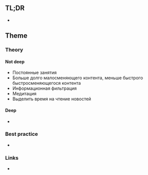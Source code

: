 ## TL;DR
- 

## Theme
### Theory
#### Not deep
- Постоянные занятия
- Больше долго малосменяющего контента, меньше быстрого быстросменяющегося контента
- Информационная фильтрация
- Медитация
- Выделить время на чтение новостей

#### Deep
- 

### Best practice
- 

### Links
- []()